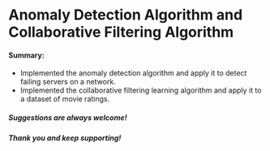 # Anomaly Detection Algorithm and Collaborative Filtering Algorithm

#### Summary:
- Implemented the anomaly detection algorithm and apply it to detect failing servers on a network.
- Implemented the collaborative filtering learning algorithm and apply it to a dataset of movie ratings.

##### Suggestions are always welcome!
##### Thank you and keep supporting!
